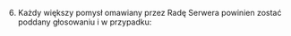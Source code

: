 6. Każdy większy pomysł omawiany przez Radę Serwera powinien zostać poddany głosowaniu i w przypadku:
